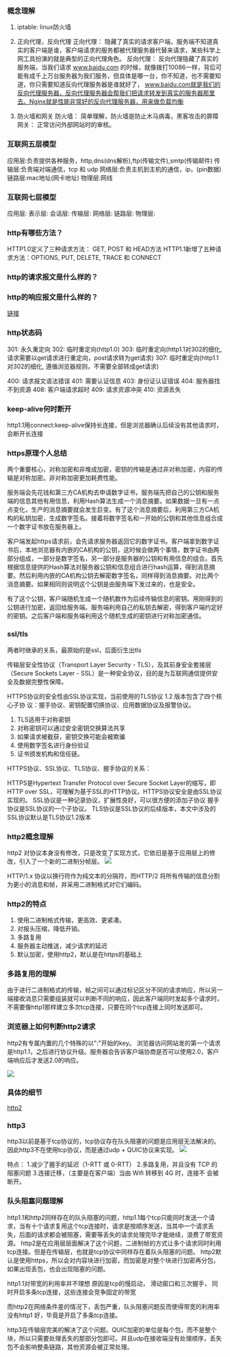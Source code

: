 ### 概念理解
1. iptable: linux防火墙
2. 正向代理，反向代理
正向代理：
隐藏了真实的请求客户端，服务端不知道真实的客户端是谁，客户端请求的服务都被代理服务器代替来请求，某些科学上网工具扮演的就是典型的正向代理角色。
反向代理：
反向代理隐藏了真实的服务端，当我们请求 www.baidu.com 的时候，就像拨打10086一样，背后可能有成千上万台服务器为我们服务，但具体是哪一台，你不知道，也不需要知道，你只需要知道反向代理服务器是谁就好了， www.baidu.com就是我们的反向代理服务器，反向代理服务器会帮我们把请求转发到真实的服务器那里去。Nginx就是性能非常好的反向代理服务器，用来做负载均衡

3. 防火墙和网关
防火墙：
简单理解，防火墙是防止木马病毒，黑客攻击的屏障
网关：
正常访问外部网站时的审核。

### 互联网五层模型
应用层:负责提供各种服务，http,dns(dns解析),ftp(传输文件),smtp(传输邮件)
传输层:负责端对端通信，tcp 和 udp
网络层:负责主机到主机的通信，ip，(pin数据)
链路层:mac地址(网卡地址)
物理层:网线
### 互联网七层模型
应用层:
表示层:
会话层:
传输层:
网络层:
链路层:
物理层:
### http有哪些方法？
HTTP1.0定义了三种请求方法： GET, POST 和 HEAD方法
HTTP1.1新增了五种请求方法：OPTIONS, PUT, DELETE, TRACE 和 CONNECT



### http的请求报文是什么样的？
### http的响应报文是什么样的？
[链接](https://www.cxymsg.com/guide/http.html#%E8%81%8A%E4%B8%80%E8%81%8Ahttp%E7%9A%84%E9%83%A8%E9%A6%96%E6%9C%89%E5%93%AA%E4%BA%9B%EF%BC%9F)
### http状态码
301: 永久重定向
302: 临时重定向(http1.0)
303: 临时重定向(http1.1对302的细化,请求需要以get请求进行重定向，post请求转为get请求)
307: 临时重定向(http1.1对302的细化, 遵循浏览器规则，不需要全部转成get请求)

400: 请求报文语法错误
401: 需要认证信息
403: 身份证认证错误
404: 服务器找不到资源
408: 客户端请求超时
409: 请求资源冲突
410: 资源丢失


### keep-alive何时断开
http1.1用connect:keep-alive保持长连接，但是浏览器确认后续没有其他请求时，会断开长连接



### https原理个人总结
两个重要核心，对称加密和非堆成加密，密钥的传输是通过非对称加密，内容的传输是对称加密。非对称加密更加耗费性能。

服务端会先花钱和第三方CA机构去申请数字证书，服务端先把自己的公钥和服务端的信息其他有用信息，利用Hash算法生成一个消息摘要。如果数据一旦有一点点变化，生产的消息摘要就会发生巨变。有了这个消息摘要后，利用第三方CA机构的私钥加密，生成数字签名。接着将数字签名和一开始的公钥和其他信息组合成一个数字证书放在服务器上。

客户端发起https请求前，会先请求服务器返回它的数字证书。客户端拿到数字证书后，本地浏览器有内嵌的CA机构的公钥，这时候会做两个事情，数字证书由两部分组成，一部分是数字签名，另一部分是服务器的公钥和有用信息的组合。首先根据信息提供的Hash算法对服务器公钥和信息组合进行hash运算，得到消息摘要。然后利用内嵌的CA机构公钥去解密数字签名，同样得到消息摘要。对比两个消息摘要。如果相同则说明这个公钥是由服务端下发过来的，也是安全。

有了这个公钥，客户端随机生成一个随机数作为后续传输信息的密钥。用刚得到的公钥进行加密，返回给服务端。服务端利用自己的私钥去解密，得到客户端约定好的密钥。之后客户端和服务端利用这个随机生成的密钥进行对称加密通信。


### ssl/tls
两者时继承的关系，最原始的是ssl，后面衍生出tls

传输层安全性协议（Transport Layer Security - TLS），及其前身安全套接层（Secure 
Sockets Layer - SSL）是一种安全协议，目的是为互联网通信提供安全及数据完整性保障。

HTTPS协议的安全性由SSL协议实现，当前使用的TLS协议 1.2 版本包含了四个核心子协
议：握手协议、密钥配置切换协议、应用数据协议及报警协议。

1. TLS适用于对称密钥 
2. 对称密钥可以通过安全密钥交换算法共享 
3. 如果请求被截获，密钥交换可能会被欺骗 
4. 使用数字签名进行身份验证 
5. 证书颁发机构和信任链。

HTTPS协议、SSL协议、TLS协议、握手协议的关系：

HTTPS是Hypertext Transfer Protocol over Secure Socket Layer的缩写，即HTTP 
over SSL，可理解为基于SSL的HTTP协议。HTTPS协议安全是由SSL协议实现的。 
SSL协议是一种记录协议，扩展性良好，可以很方便的添加子协议 
握手协议是SSL协议的一个子协议。 
TLS协议是SSL协议的后续版本，本文中涉及的SSL协议默认是TLS协议1.2版本


### http2概念理解
http2 对协议本身没有修改，只是改变了实现方式，它依旧是基于应用层上的修改，引入了一个新的二进制分帧层。
![](../imgs/http2-01.png)

HTTP/1.x 协议以换行符作为纯文本的分隔符，而HTTP/2 将所有传输的信息分割为更小的消息和帧，并采用二进制格式对它们编码。



### http2的特点
1. 使用二进制格式传输，更高效、更紧凑。
2. 对报头压缩，降低开销。
3. 多路复用
4. 服务器主动推送，减少请求的延迟
5. 默认加密，使用http2，默认是在https的基础上

### 多路复用的理解
由于进行二进制格式的传输，帧之间可以通过标记区分不同的请求响应，所以另一端接收消息只需要组装就可以判断不同的响应，因此客户端同时发起多个请求时，不需要像http1那样建立多次tcp连接，只要在同个tcp连接上同时发送即可。


### 浏览器上如何判断http2请求
http2有专属内置的几个特殊的以":"开始的key。
浏览器访问网站发的第一个请求是http1.1，之后进行协议升级。服务器会告诉客户端协商是否可以使用2.0，客户端响应后才发送2.0的响应。

![](../imgs/http2-02.png)


### 具体的细节
[http2](https://www.cxymsg.com/guide/http.html#https%E6%98%AF%E5%A6%82%E4%BD%95%E4%BF%9D%E8%AF%81%E5%AE%89%E5%85%A8%E7%9A%84%EF%BC%9F)


### http3

http3以前是基于tcp协议的，tcp协议存在队头阻塞的问题是应用层无法解决的。因此http3不在使用tcp协议，而是通过udp + QUIC协议来实现。
![](../imgs/http3-01.png)

特点：
    1.减少了握手的延迟（1-RTT 或 0-RTT）
    2.多路复用，并且没有 TCP 的阻塞问题
    3.连接迁移，（主要是在客户端）当由 Wifi 转移到 4G 时，连接不
    会被断开。


### 队头阻塞问题理解
http1.1和http2同样存在的队头阻塞的问题，http1.1每个tcp只能同时发送一个请求，当有十个请求复用这个tcp连接时，请求是按顺序发送，当其中一个请求丢失，后面的请求都会被阻塞，需要等丢失的请求处理完毕才能继续，浪费了带宽资源。
http2是在应用层层面解决了这个问题，二进制帧的方式让多个请求同时利用tcp连接。但是在传输层，也就是tcp协议中同样存在着队头阻塞的问题。
http2默认是使用https，所以会对内容块进行加密，而加密是对整个块进行加密再分包，如果出现丢包，也会出现阻塞的问题。


http1.1对带宽的利用率并不理想
原因是tcp的慢启动， 滑动窗口和三次握手，
同时开启多条tcp连接，这些连接会竞争固定的带宽

而http2在网络条件差的情况下，丢包严重，队头阻塞问题反而使得带宽的利用率没有http1 好，毕竟是开启了多条tcp连接。

http3在传输层完美的解决了这个问题。QUIC加密的单位是每个包，而不是整个块，所以只需要处理丢失的那部分包即可。并且udp在接收端没有处理顺序，丢失包不会影响整条链路，其他资源会被正常处理。



